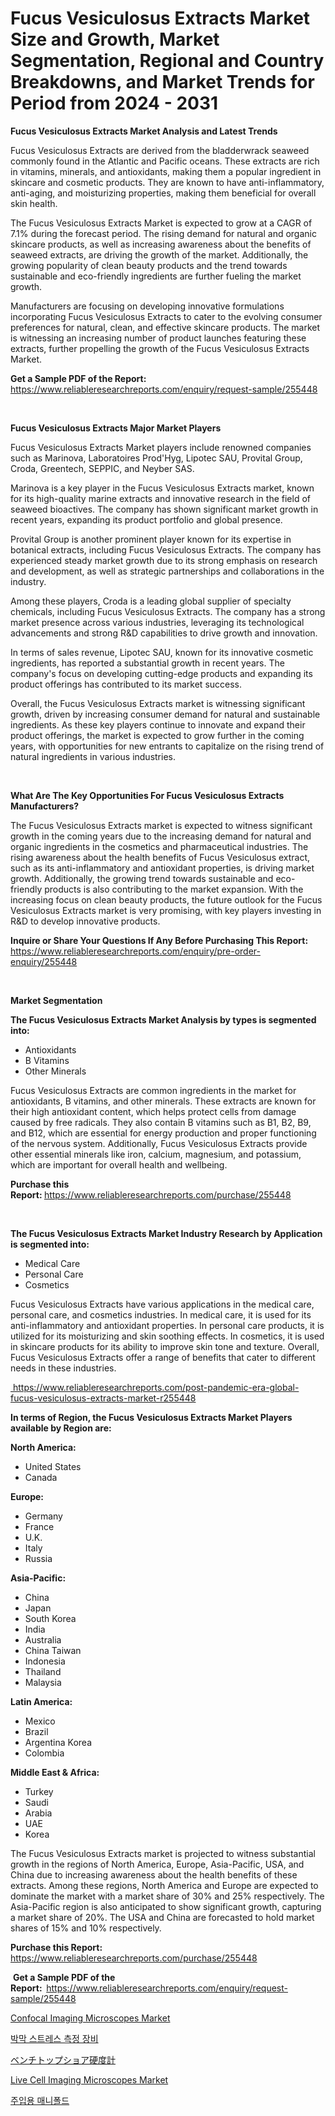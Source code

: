 <p><h1>Fucus Vesiculosus Extracts Market Size and Growth, Market Segmentation, Regional and Country Breakdowns, and Market Trends for Period from 2024 -  2031</h1></p><p><strong>Fucus Vesiculosus Extracts Market Analysis and Latest Trends</strong></p>
<p><p>Fucus Vesiculosus Extracts are derived from the bladderwrack seaweed commonly found in the Atlantic and Pacific oceans. These extracts are rich in vitamins, minerals, and antioxidants, making them a popular ingredient in skincare and cosmetic products. They are known to have anti-inflammatory, anti-aging, and moisturizing properties, making them beneficial for overall skin health.</p><p>The Fucus Vesiculosus Extracts Market is expected to grow at a CAGR of 7.1% during the forecast period. The rising demand for natural and organic skincare products, as well as increasing awareness about the benefits of seaweed extracts, are driving the growth of the market. Additionally, the growing popularity of clean beauty products and the trend towards sustainable and eco-friendly ingredients are further fueling the market growth.</p><p>Manufacturers are focusing on developing innovative formulations incorporating Fucus Vesiculosus Extracts to cater to the evolving consumer preferences for natural, clean, and effective skincare products. The market is witnessing an increasing number of product launches featuring these extracts, further propelling the growth of the Fucus Vesiculosus Extracts Market.</p></p>
<p><strong>Get a Sample PDF of the Report:&nbsp;</strong> <a href="https://www.reliableresearchreports.com/enquiry/request-sample/255448">https://www.reliableresearchreports.com/enquiry/request-sample/255448</a></p>
<p>&nbsp;</p>
<p><strong>Fucus Vesiculosus Extracts Major Market Players</strong></p>
<p><p>Fucus Vesiculosus Extracts Market players include renowned companies such as Marinova, Laboratoires Prod'Hyg, Lipotec SAU, Provital Group, Croda, Greentech, SEPPIC, and Neyber SAS. </p><p>Marinova is a key player in the Fucus Vesiculosus Extracts market, known for its high-quality marine extracts and innovative research in the field of seaweed bioactives. The company has shown significant market growth in recent years, expanding its product portfolio and global presence.</p><p>Provital Group is another prominent player known for its expertise in botanical extracts, including Fucus Vesiculosus Extracts. The company has experienced steady market growth due to its strong emphasis on research and development, as well as strategic partnerships and collaborations in the industry.</p><p>Among these players, Croda is a leading global supplier of specialty chemicals, including Fucus Vesiculosus Extracts. The company has a strong market presence across various industries, leveraging its technological advancements and strong R&D capabilities to drive growth and innovation.</p><p>In terms of sales revenue, Lipotec SAU, known for its innovative cosmetic ingredients, has reported a substantial growth in recent years. The company's focus on developing cutting-edge products and expanding its product offerings has contributed to its market success.</p><p>Overall, the Fucus Vesiculosus Extracts market is witnessing significant growth, driven by increasing consumer demand for natural and sustainable ingredients. As these key players continue to innovate and expand their product offerings, the market is expected to grow further in the coming years, with opportunities for new entrants to capitalize on the rising trend of natural ingredients in various industries.</p></p>
<p>&nbsp;</p>
<p><strong>What Are The Key Opportunities For Fucus Vesiculosus Extracts Manufacturers?</strong></p>
<p><p>The Fucus Vesiculosus Extracts market is expected to witness significant growth in the coming years due to the increasing demand for natural and organic ingredients in the cosmetics and pharmaceutical industries. The rising awareness about the health benefits of Fucus Vesiculosus extract, such as its anti-inflammatory and antioxidant properties, is driving market growth. Additionally, the growing trend towards sustainable and eco-friendly products is also contributing to the market expansion. With the increasing focus on clean beauty products, the future outlook for the Fucus Vesiculosus Extracts market is very promising, with key players investing in R&D to develop innovative products.</p></p>
<p><strong>Inquire or Share Your Questions If Any Before Purchasing This Report:</strong> <a href="https://www.reliableresearchreports.com/enquiry/pre-order-enquiry/255448">https://www.reliableresearchreports.com/enquiry/pre-order-enquiry/255448</a></p>
<p>&nbsp;</p>
<p><strong>Market Segmentation</strong></p>
<p><strong>The Fucus Vesiculosus Extracts Market Analysis by types is segmented into:</strong></p>
<p><ul><li>Antioxidants</li><li>B Vitamins</li><li>Other Minerals</li></ul></p>
<p><p>Fucus Vesiculosus Extracts are common ingredients in the market for antioxidants, B vitamins, and other minerals. These extracts are known for their high antioxidant content, which helps protect cells from damage caused by free radicals. They also contain B vitamins such as B1, B2, B9, and B12, which are essential for energy production and proper functioning of the nervous system. Additionally, Fucus Vesiculosus Extracts provide other essential minerals like iron, calcium, magnesium, and potassium, which are important for overall health and wellbeing.</p></p>
<p><strong>Purchase this Report:&nbsp;</strong><a href="https://www.reliableresearchreports.com/purchase/255448">https://www.reliableresearchreports.com/purchase/255448</a></p>
<p>&nbsp;</p>
<p><strong>The Fucus Vesiculosus Extracts Market Industry Research by Application is segmented into:</strong></p>
<p><ul><li>Medical Care</li><li>Personal Care</li><li>Cosmetics</li></ul></p>
<p><p>Fucus Vesiculosus Extracts have various applications in the medical care, personal care, and cosmetics industries. In medical care, it is used for its anti-inflammatory and antioxidant properties. In personal care products, it is utilized for its moisturizing and skin soothing effects. In cosmetics, it is used in skincare products for its ability to improve skin tone and texture. Overall, Fucus Vesiculosus Extracts offer a range of benefits that cater to different needs in these industries.</p></p>
<p><a href="https://www.reliableresearchreports.com/post-pandemic-era-global-fucus-vesiculosus-extracts-market-r255448">&nbsp;https://www.reliableresearchreports.com/post-pandemic-era-global-fucus-vesiculosus-extracts-market-r255448</a></p>
<p><strong>In terms of Region, the Fucus Vesiculosus Extracts Market Players available by Region are:</strong></p>
<p>
    <p> <strong> North America: </strong>
        <ul>
            <li>United States</li>
            <li>Canada</li>
        </ul>
        </p> 
    <p> <strong> Europe: </strong>
        <ul>
            <li>Germany</li>
            <li>France</li>
            <li>U.K.</li>
            <li>Italy</li>
            <li>Russia</li>
        </ul>
        </p> 
    <p> <strong> Asia-Pacific: </strong>
        <ul>
            <li>China</li>
            <li>Japan</li>
            <li>South Korea</li>
            <li>India</li>
            <li>Australia</li>
            <li>China Taiwan</li>
            <li>Indonesia</li>
            <li>Thailand</li>
            <li>Malaysia</li>
        </ul>
        </p> 
    <p> <strong> Latin America: </strong>
        <ul>
            <li>Mexico</li>
            <li>Brazil</li>
            <li>Argentina Korea</li>
            <li>Colombia</li>
        </ul>
        </p> 
    <p> <strong> Middle East & Africa: </strong>
        <ul>
            <li>Turkey</li>
            <li>Saudi</li>
            <li>Arabia</li>
            <li>UAE</li>
            <li>Korea</li>
        </ul>
    </p>
    </p>
<p><p>The Fucus Vesiculosus Extracts market is projected to witness substantial growth in the regions of North America, Europe, Asia-Pacific, USA, and China due to increasing awareness about the health benefits of these extracts. Among these regions, North America and Europe are expected to dominate the market with a market share of 30% and 25% respectively. The Asia-Pacific region is also anticipated to show significant growth, capturing a market share of 20%. The USA and China are forecasted to hold market shares of 15% and 10% respectively.</p></p>
<p><strong>Purchase this Report: </strong><a href="https://www.reliableresearchreports.com/purchase/255448">https://www.reliableresearchreports.com/purchase/255448</a></p>
<p>&nbsp;<strong>Get a Sample PDF of the Report:&nbsp;&nbsp;</strong><a href="https://www.reliableresearchreports.com/enquiry/request-sample/255448">https://www.reliableresearchreports.com/enquiry/request-sample/255448</a></p>
<p><strong></strong></p>
<p><p><a href="https://github.com/EbonyHane1955/Market-Research-Report-List-1/blob/main/confocal-imaging-microscopes-market.md">Confocal Imaging Microscopes Market</a></p><p><a href="https://medium.com/@ukaszduda1/%EC%84%B8%EA%B3%84-%EC%96%87%EC%9D%80-%EB%A7%89-%EC%9D%91%EB%A0%A5-%EC%B8%A1%EC%A0%95-%EC%9E%A5%EB%B9%84-%EC%82%B0%EC%97%85-%EC%9C%A0%ED%98%95-%EC%9D%91%EC%9A%A9-%EC%8B%9C%EC%9E%A5-%EC%B0%B8%EA%B0%80%EC%9E%90-%EC%A7%80%EC%97%AD-%EC%84%B1%EC%9E%A5-%EB%B6%84%EC%84%9D-%EB%B0%8F-%EB%AF%B8%EB%9E%98-%EC%8B%9C%EB%82%98%EB%A6%AC%EC%98%A4-2024-2031-abe34ad20224">박막 스트레스 측정 장비</a></p><p><a href="https://github.com/hardee896/Market-Research-Report-List-1/blob/main/4003468118808.md">ベンチトップショア硬度計</a></p><p><a href="https://github.com/NaomieConner2023/Market-Research-Report-List-1/blob/main/live-cell-imaging-microscopes-market.md">Live Cell Imaging Microscopes Market</a></p><p><a href="https://github.com/Jackieshlerin98056/Market-Research-Report-List-1/blob/main/1929350126234.md">주입용 매니폴드</a></p></p>
